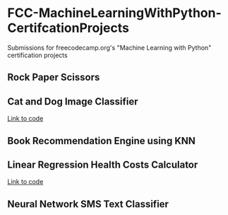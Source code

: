# FCC-MachineLearningWithPython-CertifcationProjects
Submissions for freecodecamp.org's "Machine Learning with Python" certification projects

## Rock Paper Scissors
## Cat and Dog Image Classifier
[Link to code](https://github.com/clhilgert/FCC-MachineLearningWithPython-CertifcationProjects/blob/main/fcc_cat_dog_clhilgert.ipynb)
## Book Recommendation Engine using KNN
## Linear Regression Health Costs Calculator
[Link to code](https://github.com/clhilgert/FCC-MachineLearningWithPython-CertifcationProjects/blob/main/fcc_predict_health_costs_with_regression_clhilgert.ipynb)
## Neural Network SMS Text Classifier
